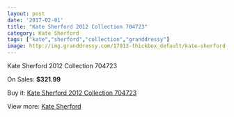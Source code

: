 ```yaml
---
layout: post
date: '2017-02-01'
title: "Kate Sherford 2012 Collection 704723"
category: Kate Sherford
tags: ["kate","sherford","collection","granddressy"]
image: http://img.granddressy.com/17013-thickbox_default/kate-sherford-2012-collection-704723.jpg
---
```

Kate Sherford 2012 Collection 704723

On Sales: **$321.99**
<a href="https://www.granddressy.com/en/kate-sherford/16015-kate-sherford-2012-collection-704723.html"><amp-img layout="responsive" width="600" height="600" src="//img.granddressy.com/17013-thickbox_default/kate-sherford-2012-collection-704723.jpg" alt="Kate Sherford 2012 Collection 704723 0" /></a>

Buy it: [Kate Sherford 2012 Collection 704723](https://www.granddressy.com/en/kate-sherford/16015-kate-sherford-2012-collection-704723.html "Kate Sherford 2012 Collection 704723")

View more: [Kate Sherford](https://www.granddressy.com/en/357-kate-sherford "Kate Sherford")